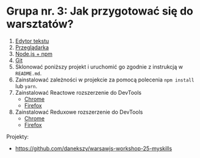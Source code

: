# Grupa nr. 3: Jak przygotować się do warsztatów?

1. [Edytor tekstu](/workshop-setup/partials/edytor-tekstu.html)
2. [Przeglądarka](/workshop-setup/partials/przegladarka.html)
3. [Node.js + npm](/workshop-setup/partials/node+npm.html)
4. [Git](/workshop-setup/partials/git.html)
5. Sklonować poniższy projekt i uruchomić go zgodnie z instrukcją w `README.md`.
6. Zainstalować zależności w projekcie za pomocą polecenia `npm install` lub `yarn`.
7. Zainstalować Reactowe rozszerzenie do DevTools
    + [Chrome](https://goo.gl/nHdKEo)
    + [Firefox](https://goo.gl/mbEXqw)
8. Zainstalować Reduxowe rozszerzenie do DevTools
    + [Chrome](https://goo.gl/4ZMca2)
    + [Firefox](https://goo.gl/tmA9HM)

Projekty:

* <https://github.com/danekszy/warsawjs-workshop-25-myskills>

